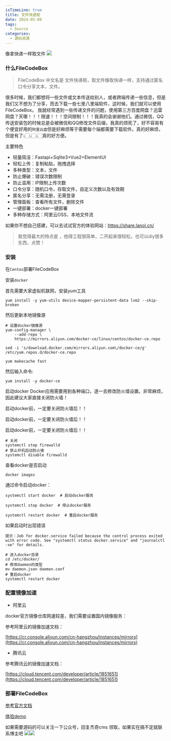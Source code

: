```yaml
---
isTimeLine: true
title: 文件快递柜
date: 2024-05-09
tags:
  - Source
categories:
  - 源码资源
---
```

像拿快递一样取文件
![](https://cdn.jsdelivr.net/gh/xfy196/images@main/2024%2F05%2F09%2F11-03-46-76419f522c20fb658e5b3cc330cb0584-20240509110343-225161.png)
### 什么FileCodeBox
> FileCodeBox 中文名是 文件快递柜，取文件像取快递一样，支持通过匿名口令分享文本，文件。

很多时候，我们都想将一些文件或文本传送给别人，或者跨端传递一些信息，但是我们又不想为了分享，而去下载一些七里八里端软件，这时候，我们就可以使用 FileCodeBox。
我就经常遇到一些传递文件的问题，使用第三方百度网盘？迅雷网盘？天哪！！！限速！！！空间限制！！！我真的会谢谢他们。通过微信，QQ传送安装包的时候总是会被微信和QQ修改文件后缀，我真的烦死了，好不容易有个便宜好用的`阿里云盘`但是好麻烦等于需要每个端都需要下载软件。真的好麻烦，但是有了👆🏻👆🏻👆🏻真的好方便。

主要特色

- 轻量简洁：Fastapi+Sqlite3+Vue2+ElementUI
- 轻松上传：复制粘贴，拖拽选择
- 多种类型：文本，文件
- 防止爆破：错误次数限制
- 防止滥用：IP限制上传次数
- 口令分享：随机口令，存取文件，自定义次数以及有效期
- 匿名分享：无需注册，无需登录
- 管理面板：查看所有文件，删除文件
- 一键部署：docker一键部署
- 多种存储方式：阿里云OSS、本地文件流

如果你不想自己搭建，可以去试试官方的体验网站：https://share.lanol.cn/

> 我觉得最大的特点是 ，他得工程很简单，二开起来很轻松，也可以diy很多东西，点赞！

### 安装
在`Centos`部署FileCodeBox

安装`docker`

首先需要大家虚拟机联网，安装yum工具

```shell
yum install -y yum-utils device-mapper-persistent-data lvm2 --skip-broken
```

然后更新本地镜像源
```shell
# 设置docker镜像源
yum-config-manager \
    --add-repo \
    https://mirrors.aliyun.com/docker-ce/linux/centos/docker-ce.repo
    
sed -i 's/download.docker.com/mirrors.aliyun.com\/docker-ce/g' /etc/yum.repos.d/docker-ce.repo

yum makecache fast
```
然后输入命令:
```shell
yum install -y docker-ce
```

启动docker
Docker应用需要用到各种端口，逐一去修改防火墙设置。非常麻烦，因此建议大家直接关闭防火墙！

启动docker前，一定要关闭防火墙后！！

启动docker前，一定要关闭防火墙后！！

启动docker前，一定要关闭防火墙后！！
```shell
# 关闭
systemctl stop firewalld
# 禁止开机启动防火墙
systemctl disable firewalld
```
查看docker是否启动
```shell
docker images
```
通过命令启动docker：

```shell
systemctl start docker  # 启动docker服务

systemctl stop docker  # 停止docker服务

systemctl restart docker  # 重启docker服务
```
如果启动时出现错误

```shell
提示：Job for docker.service failed because the control process exited with error code. See "systemctl status docker.service" and "journalctl -xe" for details.
```
```shell
# 进入docker目录
cd /etc/docker/
# 修改daemon的类型
mv daemon.json daemon.conf
# 重启docker
systemctl restart docker
```
### 配置镜像加速
- 阿里云

docker官方镜像仓库网速较差，我们需要设置国内镜像服务：

参考阿里云的镜像加速文档：

[https://cr.console.aliyun.com/cn-hangzhou/instances/mirrors](https://cr.console.aliyun.com/cn-hangzhou/instances/mirrors)

- 腾讯云

参考腾讯云的镜像加速文档：

[https://cloud.tencent.com/developer/article/1851651](https://cloud.tencent.com/developer/article/1851651)

### 部署FileCodeBox

[参考官方文档](https://github.com/vastsa/FileCodeBox)

[体验demo](https://share.lanol.cn)

如果需要源码的可以关注一下公众号，回复杰奇cms 领取，如果实在搞不定就联系博主吧
![](https://cdn.jsdelivr.net/gh/xfy196/images@main/2024%2F04%2F16%2F19-45-53-6d3e9c8982872e473335b7555c86d3ce-%E5%85%AC%E4%BC%97%E5%8F%B7-3ff56f.jpg)![](https://cdn.jsdelivr.net/gh/xfy196/images@main/2024%2F04%2F16%2F19-46-02-6cb477bc19b8eb6ef1f3165c176c9922-%E5%BE%AE%E4%BF%A1%E5%8F%B7-9d9b97.jpg)
